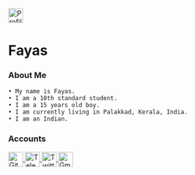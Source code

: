 <img align="centre" alt="Profile" width="30px" src="https://avatars.githubusercontent.com/u/76828314?s=460&u=13967485f13a669a5d59bf56bd1ca6dba28c008c&v=4" />


# Fayas

### About Me

```
• My name is Fayas.
• I am a 10th standard student.
• I am a 15 years old boy.
• I am currently living in Palakkad, Kerala, India.
• I am an Indian.
```

### Accounts

<a href="https://github.com/FnKallekkad">
  <img align="center" alt="Github" width="30px" src="https://cdn.jsdelivr.net/npm/simple-icons@v3/icons/github.svg" />
</a>
<a href="https://telegram.me/FNPROJECTS">
  <img align="center" alt="Telegram" width="30px" src="https://cdn.jsdelivr.net/npm/simple-icons@v3/icons/telegram.svg" />
</a>
<a href="https://twitter.com/FnKallekkad">
  <img align="center" alt="Twitter" width="30px" src="https://cdn.jsdelivr.net/npm/simple-icons@v3/icons/twitter.svg" />
</a>
<a href="mailto:fnkallekkad@gmail.com">
  <img align="center" alt="Gmail" width="30px" src="https://cdn.jsdelivr.net/npm/simple-icons@v3/icons/gmail.svg" />
</a>
